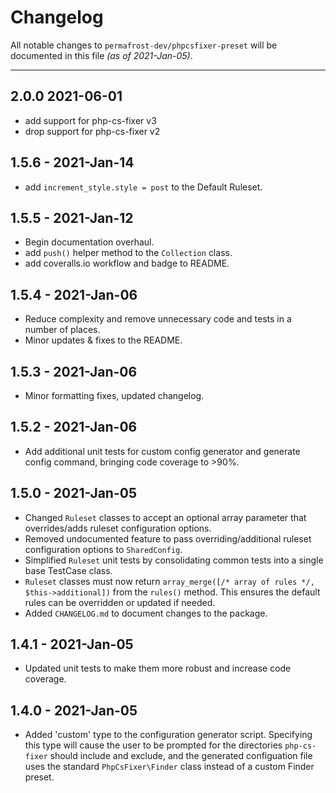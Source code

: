 # Changelog

All notable changes to `permafrost-dev/phpcsfixer-preset` will be documented in this file _(as of 2021-Jan-05)_.

---

## 2.0.0 2021-06-01

- add support for php-cs-fixer v3
- drop support for php-cs-fixer v2

## 1.5.6 - 2021-Jan-14

- add `increment_style.style = post` to the Default Ruleset.

## 1.5.5 - 2021-Jan-12

- Begin documentation overhaul.
- add `push()` helper method to the `Collection` class.
- add coveralls.io workflow and badge to README.

## 1.5.4 - 2021-Jan-06

- Reduce complexity and remove unnecessary code and tests in a number of places.
- Minor updates & fixes to the README.

## 1.5.3 - 2021-Jan-06

- Minor formatting fixes, updated changelog.

## 1.5.2 - 2021-Jan-06

- Add additional unit tests for custom config generator and generate config command, bringing code coverage to >90%.

## 1.5.0 - 2021-Jan-05

- Changed `Ruleset` classes to accept an optional array parameter that overrides/adds ruleset configuration options.
- Removed undocumented feature to pass overriding/additional ruleset configuration options to `SharedConfig`.
- Simplified `Ruleset` unit tests by consolidating common tests into a single base TestCase class.
- `Ruleset` classes must now return `array_merge([/* array of rules */, $this->additional])` from the `rules()` method.  This ensures the default rules can be overridden or updated if needed.
- Added `CHANGELOG.md` to document changes to the package.

## 1.4.1 - 2021-Jan-05

- Updated unit tests to make them more robust and increase code coverage.

## 1.4.0 - 2021-Jan-05

- Added 'custom' type to the configuration generator script. Specifying this type will cause the user to be prompted for the directories `php-cs-fixer` should include and exclude, and the generated configuation file uses the standard `PhpCsFixer\Finder` class instead of a custom Finder preset.

